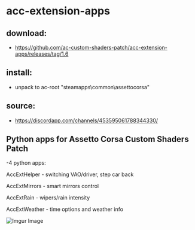 # acc-extension-apps

## download: 
  - https://github.com/ac-custom-shaders-patch/acc-extension-apps/releases/tag/1.6

## install:
  - unpack to ac-root "steamapps\common\assettocorsa"
## source: 
  - https://discordapp.com/channels/453595061788344330/

## Python apps for Assetto Corsa Custom Shaders Patch

-4 python apps: 

AccExtHelper - switching VAO/driver, step car back

AccExtMirrors - smart mirrors control

AccExtRain - wipers/rain intensity

AccExtWeather - time options and weather info

![Imgur Image](https://i.imgur.com/Q2zx6mw.png)
